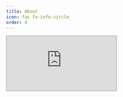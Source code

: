```yaml
---
title: About
icon: fas fa-info-circle
order: 4
---
```


<div class="video-container">
    <iframe style="border: 1px solid rgba(0, 0, 0, 0.4);" src="https://www.figma.com/embed?embed_host=share&url=https%3A%2F%2Fwww.figma.com%2Fproto%2FF3Eh2OxE0z9q2HAe69eyQa%2FCulture-Kits-(Community)%3Fkind%3D%26node-id%3D2%253A54%26scaling%3Dcontain" allowfullscreen></iframe>
</div>

